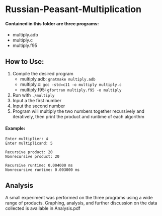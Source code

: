 # Russian-Peasant-Multiplication

#### Contained in this folder are three programs:
* multiply.adb
* multiply.c
* multiply.f95

## How to Use:
1. Compile the desired program
    * multiply.adb: `gnatmake multiply.adb`
    * multiply.c: `gcc -std=c11 -o multiply multiply.c`
    * multiply.f95: `gfortran multiply.f95 -o multiply`
2. Run with `./multiply`
3. Input a the first number
4. Input the second number
5. Program will multiply the two numbers together recursively and iteratively,
then print the product and runtime of each algorithm

#### Example:
```
Enter multiplier: 4
Enter multiplicand: 5

Recursive product: 20
Nonrecursive product: 20

Recursive runtime: 0.004000 ms
Nonrecursive runtime: 0.003000 ms
```

## Analysis
A small experiment was performed on the three programs using a wide range of
products. Graphing, analysis, and further discussion on the data collected is
available in Analysis.pdf
